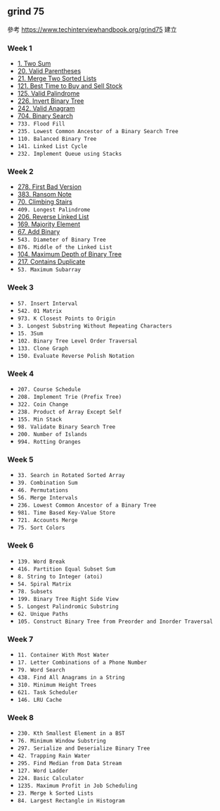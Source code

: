 ## grind 75

參考 https://www.techinterviewhandbook.org/grind75 建立

### Week 1

- [1. Two Sum](1.md)
- [20. Valid Parentheses](20.md)
- [21. Merge Two Sorted Lists](21.md)
- [121. Best Time to Buy and Sell Stock](121.md)
- [125. Valid Palindrome](125.md)
- [226. Invert Binary Tree](226.md)
- [242. Valid Anagram](242.md)
- [704. Binary Search](704.md)
- `733. Flood Fill`
- `235. Lowest Common Ancestor of a Binary Search Tree`
- `110. Balanced Binary Tree`
- `141. Linked List Cycle`
- `232. Implement Queue using Stacks`

### Week 2

- [278. First Bad Version](278.md)
- [383. Ransom Note](383.md)
- [70. Climbing Stairs](70.md)
- `409. Longest Palindrome`
- [206. Reverse Linked List](206.md)
- [169. Majority Element](169.md)
- [67. Add Binary](67.md)
- `543. Diameter of Binary Tree`
- `876. Middle of the Linked List`
- [104. Maximum Depth of Binary Tree](104.md)
- [217. Contains Duplicate](217.md)
- `53. Maximum Subarray`

### Week 3

- `57. Insert Interval`
- `542. 01 Matrix`
- `973. K Closest Points to Origin`
- `3. Longest Substring Without Repeating Characters`
- `15. 3Sum`
- `102. Binary Tree Level Order Traversal`
- `133. Clone Graph`
- `150. Evaluate Reverse Polish Notation`

### Week 4

- `207. Course Schedule`
- `208. Implement Trie (Prefix Tree)`
- `322. Coin Change`
- `238. Product of Array Except Self`
- `155. Min Stack`
- `98. Validate Binary Search Tree`
- `200. Number of Islands`
- `994. Rotting Oranges`

### Week 5

- `33. Search in Rotated Sorted Array`
- `39. Combination Sum`
- `46. Permutations`
- `56. Merge Intervals`
- `236. Lowest Common Ancestor of a Binary Tree`
- `981. Time Based Key-Value Store`
- `721. Accounts Merge`
- `75. Sort Colors`

### Week 6

- `139. Word Break`
- `416. Partition Equal Subset Sum`
- `8. String to Integer (atoi)`
- `54. Spiral Matrix`
- `78. Subsets`
- `199. Binary Tree Right Side View`
- `5. Longest Palindromic Substring`
- `62. Unique Paths`
- `105. Construct Binary Tree from Preorder and Inorder Traversal`

### Week 7

- `11. Container With Most Water`
- `17. Letter Combinations of a Phone Number`
- `79. Word Search`
- `438. Find All Anagrams in a String`
- `310. Minimum Height Trees`
- `621. Task Scheduler`
- `146. LRU Cache`

### Week 8

- `230. Kth Smallest Element in a BST`
- `76. Minimum Window Substring`
- `297. Serialize and Deserialize Binary Tree`
- `42. Trapping Rain Water`
- `295. Find Median from Data Stream`
- `127. Word Ladder`
- `224. Basic Calculator`
- `1235. Maximum Profit in Job Scheduling`
- `23. Merge k Sorted Lists`
- `84. Largest Rectangle in Histogram`
